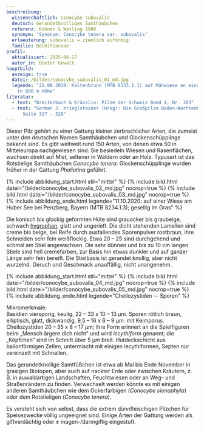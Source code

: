 ```yaml
---
beschreibung:
  wissenschaftlich: Conocybe subovalis
  deutsch: Gerandetknolliges Samthäubchen
  referenz: Kühner & Watling 1980
  synonym: "Synonym: Conocybe tenera var. subovalis"
  erlaeuterung: subovalis = ziemlich eiförmig
  familie: Bolbitiaceae
profil:
  aktualisiert: 2025-06-17
  autor_in: Dieter Gewalt
hauptbild:
  anzeige: true
  datei: /bilder/conocybe_subovalis_01_md.jpg
  legende: "21.09.2010: Kaltenbrunn (MTB 8533.1.1) auf Mähwiese an einem Waldrand
    in 880 m Höhe"
literatur:
  - text: "Breitenbach & Kränzlin: Pilze der Schweiz Band 4, Nr. 393"
  - text: "German J. Krieglsteiner (Hrsg): Die Großpilze Baden-Württembergs Band 4,
      Seite 327 – 328"
---
```

Dieser Pilz gehört zu einer Gattung kleiner zerbrechlicher Arten, die zumeist unter den deutschen Namen Samthäubchen und Glockenschüpplinge bekannt sind. Es gibt weltweit rund 150 Arten, von denen etwa 50 in Mitteleuropa nachgewiesen sind. Sie besiedeln Wiesen und Rasenflächen, wachsen direkt auf Mist, seltener in Wäldern oder an Holz. Typusart ist das Rotstielige Samthäubchen *Conocybe tenera*. Glockenschüpplinge wurden früher in der Gattung *Pholiotina* geführt.

{% include abbildung_start.html stil="mittel" %}
{% include bild.html datei="/bilder/conocybe_subovalis_02_md.jpg" nocrop=true %}
{% include bild.html datei="/bilder/conocybe_subovalis_03_md.jpg" nocrop=true %}
{% include abbildung_ende.html legende="11.10.2020: auf einer Wiese am Huber See bei Penzberg, Bayern (MTB 8234.1.3); gesellig im Gras" %}

Die konisch bis glockig geformten Hüte sind grauocker bis graubeige, schwach [hygrophan](hygrophan "Glossar"), glatt und ungerieft. Die dicht stehenden Lamellen sind creme bis beige, bei Reife durch ausfallendes Sporenpulver rostbraun, ihre Schneiden sehr fein weißflockig. Etwa 20 – 25 sind durchgehend und schmal am Stiel angewachsen. Die sehr dünnen und bis zu 10 cm langen Stiele sind hell cremefarben, zur Basis hin etwas dunkler und auf ganzer Länge sehr fein bereift. Die Stielbasis ist gerandet knollig, aber nicht wurzelnd. Geruch und Geschmack unauffällig, nicht unangenehm.

{% include abbildung_start.html stil="mittel" %}
{% include bild.html datei="/bilder/conocybe_subovalis_04_md.jpg" nocrop=true %}
{% include bild.html datei="/bilder/conocybe_subovalis_05_md.jpg" nocrop=true %}
{% include abbildung_ende.html legende="Cheilozystiden -- Sporen" %}

Mikromerkmale:\
Basidien viersporig, keulig, 22 – 33 x 10 – 13 µm. Sporen rötlich braun, elliptisch, glatt, dickwandig, 9,5 – 16 x 6 – 9 µm. mit Keimporus. Cheilozystiden 20 – 35 x 8 – 17 µm; ihre Form erinnert an die Spielfiguren beim „Mensch ärgere dich nicht“ und wird *lecythiform* genannt; die „Köpfchen“ sind im Schnitt über 5 µm breit. Hutdeckschicht aus ballonförmigen Zellen, untermischt mit einigen lecythiformen, Septen nur vereinzelt mit Schnallen. 

Das gerandetknollige Samtfüßchen ist etwa ab Mai bis Ende November in grasigen Biotopen, aber auch auf nackter Erde oder zwischen Kräutern, z. B. in auwaldartigen Landschaften, Feuchtwiesen oder an Weg- und Straßenrändern zu finden. Verwechselt werden könnte es mit einigen anderen Samthäubchen wie dem Ockerfarbigen (*Conocybe sienophyla*) oder dem Rotstieligen (*Conocybe tenera*).

Es versteht sich von selbst, dass die extrem dünnfleischigen Pilzchen für Speisezwecke völlig ungeeignet sind. Einige Arten der Gattung werden als giftverdächtig oder ± magen-/darmgiftig eingestuft.